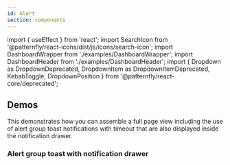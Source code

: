 ```yaml
---
id: Alert
section: components
---
```


import { useEffect } from 'react';
import SearchIcon from '@patternfly/react-icons/dist/js/icons/search-icon';
import DashboardWrapper from './examples/DashboardWrapper';
import DashboardHeader from './examples/DashboardHeader';
import {
Dropdown as DropdownDeprecated,
DropdownItem as DropdownItemDeprecated,
KebabToggle,
DropdownPosition
} from '@patternfly/react-core/deprecated';

## Demos

This demonstrates how you can assemble a full page view including the use of alert group toast notifications with timeout that are also displayed inside the notification drawer.

### Alert group toast with notification drawer

```js file='./examples/AlertGroup/AlertGroupToastWithNotificationDrawer.tsx' isFullscreen

```
